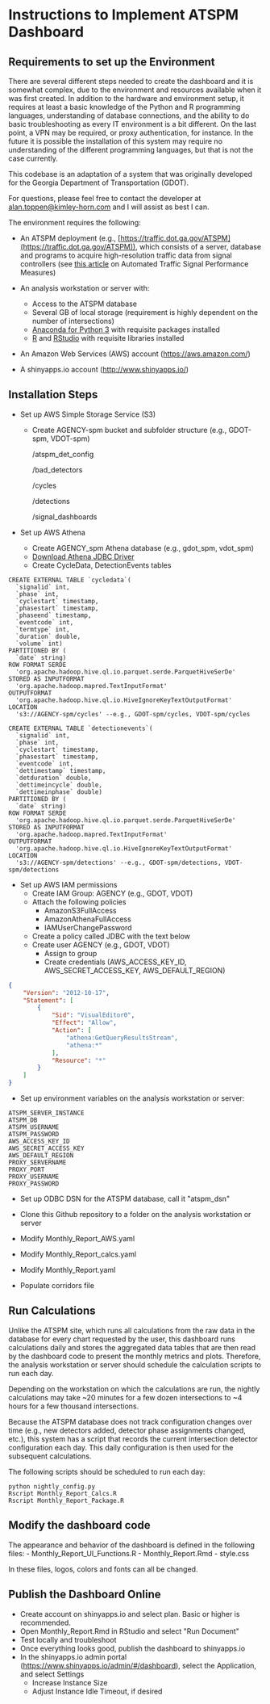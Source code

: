 Instructions to Implement ATSPM Dashboard
=========================================

## Requirements to set up the Environment

There are several different steps needed to create the dashboard and it is somewhat complex, due to the environment and resources available when it was first created. In addition to the hardware and environment setup, it requires at least a basic knowledge of the Python and R programming languages, understanding of database connections, and the ability to do basic troubleshooting as every IT environment is a bit different. On the last point, a VPN may be required, or proxy authentication, for instance. In the future it is possible the installation of this system may require no understanding of the different programming languages, but that is not the case currently.

This codebase is an adaptation of a system that was originally developed for the Georgia Department of Transportation (GDOT).

For questions, please feel free to contact the developer at [alan.toppen@kimley-horn.com](mailto:alan.toppen@kimley-horn.com?subject=ATSPM%20Dashboard%20Installation%20Question) and I will assist as best I can.

The environment requires the following:

- An ATSPM deployment (e.g., [https://traffic.dot.ga.gov/ATSPM](https://traffic.dot.ga.gov/ATSPM)), which consists of a server, database and programs to acquire high-resolution traffic data from signal controllers (see [this article](https://www.fhwa.dot.gov/innovation/everydaycounts/edc_4/atspm.cfm) on Automated Traffic Signal Performance Measures)

- An analysis workstation or server with:
    - Access to the ATSPM database
    - Several GB of local storage (requirement is highly dependent on the number of intersections)
    - [Anaconda for Python 3](https://www.anaconda.com/) with requisite packages installed
    - [R](https://www.r-project.org/) and [RStudio](https://www.rstudio.com/) with requisite libraries installed

- An Amazon Web Services (AWS) account (https://aws.amazon.com/)

- A shinyapps.io account (http://www.shinyapps.io/)

## Installation Steps

- Set up AWS Simple Storage Service (S3)
    - Create AGENCY-spm bucket and subfolder structure (e.g., GDOT-spm, VDOT-spm)
    
        /atspm_det_config
        
        /bad_detectors
        
        /cycles
        
        /detections
        
        /signal_dashboards

- Set up AWS Athena
    - Create AGENCY_spm Athena database (e.g., gdot_spm, vdot_spm)
    - [Download Athena JDBC Driver](https://docs.aws.amazon.com/athena/latest/ug/connect-with-jdbc.html)
    - Create CycleData, DetectionEvents tables

    
```HiveQL
CREATE EXTERNAL TABLE `cycledata`(
  `signalid` int, 
  `phase` int, 
  `cyclestart` timestamp, 
  `phasestart` timestamp, 
  `phaseend` timestamp, 
  `eventcode` int, 
  `termtype` int, 
  `duration` double, 
  `volume` int)
PARTITIONED BY ( 
  `date` string)
ROW FORMAT SERDE 
  'org.apache.hadoop.hive.ql.io.parquet.serde.ParquetHiveSerDe' 
STORED AS INPUTFORMAT 
  'org.apache.hadoop.mapred.TextInputFormat' 
OUTPUTFORMAT 
  'org.apache.hadoop.hive.ql.io.HiveIgnoreKeyTextOutputFormat'
LOCATION
  's3://AGENCY-spm/cycles' --e.g., GDOT-spm/cycles, VDOT-spm/cycles
```

```HiveQL
CREATE EXTERNAL TABLE `detectionevents`(
  `signalid` int, 
  `phase` int, 
  `cyclestart` timestamp, 
  `phasestart` timestamp, 
  `eventcode` int, 
  `dettimestamp` timestamp, 
  `detduration` double, 
  `dettimeincycle` double, 
  `dettimeinphase` double)
PARTITIONED BY ( 
  `date` string)
ROW FORMAT SERDE 
  'org.apache.hadoop.hive.ql.io.parquet.serde.ParquetHiveSerDe' 
STORED AS INPUTFORMAT 
  'org.apache.hadoop.mapred.TextInputFormat' 
OUTPUTFORMAT 
  'org.apache.hadoop.hive.ql.io.HiveIgnoreKeyTextOutputFormat'
LOCATION
  's3://AGENCY-spm/detections' --e.g., GDOT-spm/detections, VDOT-spm/detections
```


- Set up AWS IAM permissions  
    - Create IAM Group: AGENCY (e.g., GDOT, VDOT)
    - Attach the following policies
        - AmazonS3FullAccess
        - AmazonAthenaFullAccess
        - IAMUserChangePassword
    - Create a policy called JDBC with the text below
    - Create user AGENCY (e.g., GDOT, VDOT)
        - Assign to group
        - Create credentials (AWS_ACCESS_KEY_ID, AWS_SECRET_ACCESS_KEY, AWS_DEFAULT_REGION)
```JSON
{
    "Version": "2012-10-17",
    "Statement": [
        {
            "Sid": "VisualEditor0",
            "Effect": "Allow",
            "Action": [
                "athena:GetQueryResultsStream",
                "athena:*"
            ],
            "Resource": "*"
        }
    ]
}
```


- Set up environment variables on the analysis workstation or server:
```
ATSPM_SERVER_INSTANCE
ATSPM_DB             
ATSPM_USERNAME       
ATSPM_PASSWORD       
AWS_ACCESS_KEY_ID    
AWS_SECRET_ACCESS_KEY
AWS_DEFAULT_REGION
PROXY_SERVERNAME
PROXY_PORT
PROXY_USERNAME
PROXY_PASSWORD
```
- Set up ODBC DSN for the ATSPM database, call it "atspm_dsn"

- Clone this Github repository to a folder on the analysis workstation or server
- Modify Monthly_Report_AWS.yaml
- Modify Monthly_Report_calcs.yaml
- Modify Monthly_Report.yaml
- Populate corridors file

## Run Calculations

Unlike the ATSPM site, which runs all calculations from the raw data in the database for every chart requested by the user, this dashboard runs calculations daily and stores the aggregated data tables that are then read by the dashboard code to present the monthly metrics and plots. Therefore, the analysis workstation or server should schedule the calculation scripts to run each day.

Depending on the workstation on which the calculations are run, the nightly calculations may take ~20 minutes for a few dozen intersections to ~4 hours for a few thousand intersections.

Because the ATSPM database does not track configuration changes over time (e.g., new detectors added, detector phase assignments changed, etc.), this system has a script that records the current intersection detector configuration each day. This daily configuration is then used for the subsequent calculations.

The following scripts should be scheduled to run each day:
```Shell
python nightly_config.py
Rscript Monthly_Report_Calcs.R
Rscript Monthly_Report_Package.R
```

## Modify the dashboard code

The appearance and behavior of the dashboard is defined in the following files: 
    - Monthly_Report_UI_Functions.R
    - Monthly_Report.Rmd
    - style.css

In these files, logos, colors and fonts can all be changed.

## Publish the Dashboard Online

- Create account on shinyapps.io and select plan. Basic or higher is recommended.
- Open Monthly_Report.Rmd in RStudio and select "Run Document"
- Test locally and troubleshoot
- Once everything looks good, publish the dashboard to shinyapps.io
- In the shinyapps.io admin portal (https://www.shinyapps.io/admin/#/dashboard), select the Application, and select Settings
    - Increase Instance Size
    - Adjust Instance Idle Timeout, if desired

